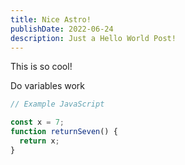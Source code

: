 ```yaml
---
title: Nice Astro!
publishDate: 2022-06-24
description: Just a Hello World Post!
---
```


This is so cool!

Do variables work

```javascript
// Example JavaScript

const x = 7;
function returnSeven() {
  return x;
}
```
